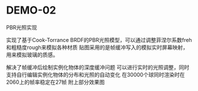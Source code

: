 # DEMO-02
PBR光照实现

实现了基于Cook-Torrance BRDF的PBR光照模型，可以通过调整菲涅尔系数freh和粗糙度rough来模拟各种材质
贴图采用的是帧缓冲写入的模拟实时屏幕映射，用来模拟玻璃的质感。

解决了帧缓冲后绘制实例化物体的深度缓冲问题
可以进行实时的光照调整，同时支持自行编辑实例化物体的分布和光照的自动变化
在30000个球同时渲染时在2060上的帧率稳定在27帧
附上部分效果图
